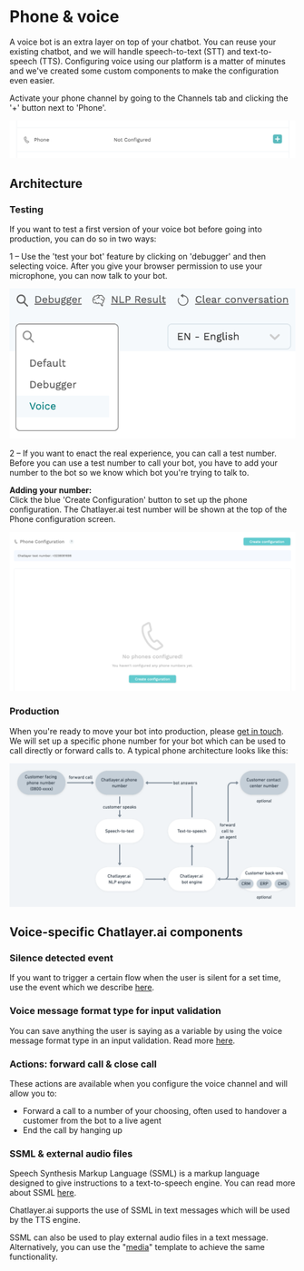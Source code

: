 # Phone & voice

A voice bot is an extra layer on top of your chatbot. You can reuse your existing chatbot, and we will handle speech-to-text \(STT\) and text-to-speech \(TTS\). Configuring voice using our platform is a matter of minutes and we've created some custom components to make the configuration even easier.

Activate your phone channel by going to the Channels tab and clicking the '+' button next to 'Phone'.

![](../.gitbook/assets/image%20%28179%29.png)

## Architecture

### Testing

If you want to test a first version of your voice bot before going into production, you can do so in two ways:

1 – Use the 'test your bot' feature by clicking on 'debugger' and then selecting voice. After you give your browser permission to use your microphone, you can now talk to your bot.

![click on &apos;default&apos; and select &apos;voice&apos; to test your voice bot](../.gitbook/assets/image%20%28376%29.png)

2 – If you want to enact the real experience, you can call a test number. Before you can use a test number to call your bot, you have to add your number to the bot so we know which bot you're trying to talk to.

**Adding your number:**  
Click the blue 'Create Configuration' button to set up the phone configuration. The Chatlayer.ai test number will be shown at the top of the Phone configuration screen.

![](../.gitbook/assets/image%20%2860%29.png)

### Production

When you're ready to move your bot into production, please [get in touch](../support/get-in-touch.md). We will set up a specific phone number for your bot which can be used to call directly or forward calls to. A typical phone architecture looks like this:

![](../.gitbook/assets/image%20%28373%29.png)

## Voice-specific Chatlayer.ai components

### Silence detected event

If you want to trigger a certain flow when the user is silent for a set time, use the event which we describe [here](../bot-answers/events.md#silence-detected-event).

### Voice message format type for input validation

You can save anything the user is saying as a variable by using the voice message format type in an input validation. Read more [here](../bot-answers/dialog-state/user-input-bot-dialog.md#voice-message).

### Actions: forward call & close call

These actions are available when you configure the voice channel and will allow you to:

* Forward a call to a number of your choosing, often used to handover a customer from the bot to a live agent
* End the call by hanging up

### SSML & external audio files

Speech Synthesis Markup Language \(SSML\) is a markup language designed to give instructions to a text-to-speech engine. You can read more about SSML [here](https://cloud.google.com/text-to-speech/docs/ssml). 

Chatlayer.ai supports the use of SSML in text messages which will be used by the TTS engine.

SSML can also be used to play external audio files in a text message. Alternatively, you can use the "[media](../bot-answers/dialog-state/message-components.md#audio)" template to achieve the same functionality.



